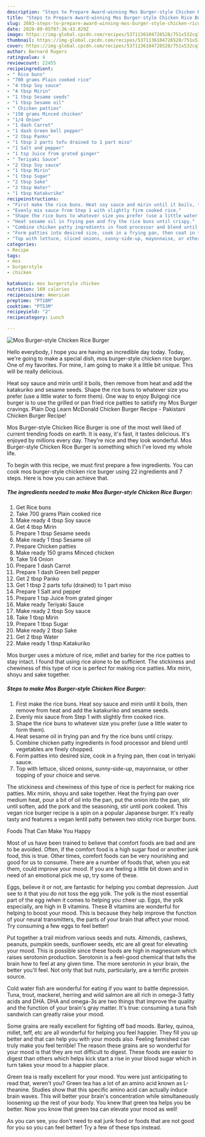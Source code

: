 ```yaml
---
description: "Steps to Prepare Award-winning Mos Burger-style Chicken Rice Burger"
title: "Steps to Prepare Award-winning Mos Burger-style Chicken Rice Burger"
slug: 2603-steps-to-prepare-award-winning-mos-burger-style-chicken-rice-burger
date: 2020-09-05T07:36:43.029Z
image: https://img-global.cpcdn.com/recipes/5371136104726528/751x532cq70/mos-burger-style-chicken-rice-burger-recipe-main-photo.jpg
thumbnail: https://img-global.cpcdn.com/recipes/5371136104726528/751x532cq70/mos-burger-style-chicken-rice-burger-recipe-main-photo.jpg
cover: https://img-global.cpcdn.com/recipes/5371136104726528/751x532cq70/mos-burger-style-chicken-rice-burger-recipe-main-photo.jpg
author: Bernard Rogers
ratingvalue: 4
reviewcount: 22455
recipeingredient:
- " Rice buns"
- "700 grams Plain cooked rice"
- "4 tbsp Soy sauce"
- "4 tbsp Mirin"
- "1 tbsp Sesame seeds"
- "1 tbsp Sesame oil"
- " Chicken patties"
- "150 grams Minced chicken"
- "1/4 Onion"
- "1 dash Carrot"
- "1 dash Green bell pepper"
- "2 tbsp Panko"
- "1 tbsp 2 parts tofu drained to 1 part miso"
- "1 Salt and pepper"
- "1 tsp Juice from grated ginger"
- " Teriyaki Sauce"
- "2 tbsp Soy sauce"
- "1 tbsp Mirin"
- "1 tbsp Sugar"
- "2 tbsp Sake"
- "2 tbsp Water"
- "1 tbsp Katakuriko"
recipeinstructions:
- "First make the rice buns. Heat soy sauce and mirin until it boils, then remove from heat and add the katakuriko and sesame seeds."
- "Evenly mix sauce from Step 1 with slightly firm cooked rice."
- "Shape the rice buns to whatever size you prefer (use a little water to form them)."
- "Heat sesame oil in frying pan and fry the rice buns until crispy."
- "Combine chicken patty ingredients in food processor and blend until vegetables are finely chopped."
- "Form patties into desired size, cook in a frying pan, then coat in teriyaki sauce."
- "Top with lettuce, sliced onions, sunny-side-up, mayonnaise, or other topping of your choice and serve."
categories:
- Recipe
tags:
- mos
- burgerstyle
- chicken

katakunci: mos burgerstyle chicken 
nutrition: 169 calories
recipecuisine: American
preptime: "PT18M"
cooktime: "PT53M"
recipeyield: "2"
recipecategory: Lunch

---
```



![Mos Burger-style Chicken Rice Burger](https://img-global.cpcdn.com/recipes/5371136104726528/751x532cq70/mos-burger-style-chicken-rice-burger-recipe-main-photo.jpg)

Hello everybody, I hope you are having an incredible day today. Today, we're going to make a special dish, mos burger-style chicken rice burger. One of my favorites. For mine, I am going to make it a little bit unique. This will be really delicious.

Heat soy sauce and mirin until it boils, then remove from heat and add the katakuriko and sesame seeds. Shape the rice buns to whatever size you prefer (use a little water to form them). One way to enjoy Bulgogi rice burger is to use the grilled or pan fried rice patties to satisfy my Mos Burger cravings. Plain Dog Learn McDonald Chicken Burger Recipe - Pakistani Chicken Burger Recipe!

Mos Burger-style Chicken Rice Burger is one of the most well liked of current trending foods on earth. It is easy, it's fast, it tastes delicious. It's enjoyed by millions every day. They're nice and they look wonderful. Mos Burger-style Chicken Rice Burger is something which I've loved my whole life.


To begin with this recipe, we must first prepare a few ingredients. You can cook mos burger-style chicken rice burger using 22 ingredients and 7 steps. Here is how you can achieve that.

<!--inarticleads1-->

##### The ingredients needed to make Mos Burger-style Chicken Rice Burger:

1. Get  Rice buns
1. Take 700 grams Plain cooked rice
1. Make ready 4 tbsp Soy sauce
1. Get 4 tbsp Mirin
1. Prepare 1 tbsp Sesame seeds
1. Make ready 1 tbsp Sesame oil
1. Prepare  Chicken patties
1. Make ready 150 grams Minced chicken
1. Take 1/4 Onion
1. Prepare 1 dash Carrot
1. Prepare 1 dash Green bell pepper
1. Get 2 tbsp Panko
1. Get 1 tbsp 2 parts tofu (drained) to 1 part miso
1. Prepare 1 Salt and pepper
1. Prepare 1 tsp Juice from grated ginger
1. Make ready  Teriyaki Sauce
1. Make ready 2 tbsp Soy sauce
1. Take 1 tbsp Mirin
1. Prepare 1 tbsp Sugar
1. Make ready 2 tbsp Sake
1. Get 2 tbsp Water
1. Make ready 1 tbsp Katakuriko


Mos burger uses a mixture of rice, millet and barley for the rice patties to stay intact. I found that using rice alone to be sufficient. The stickiness and chewiness of this type of rice is perfect for making rice patties. Mix mirin, shoyu and sake together. 

<!--inarticleads2-->

##### Steps to make Mos Burger-style Chicken Rice Burger:

1. First make the rice buns. Heat soy sauce and mirin until it boils, then remove from heat and add the katakuriko and sesame seeds.
1. Evenly mix sauce from Step 1 with slightly firm cooked rice.
1. Shape the rice buns to whatever size you prefer (use a little water to form them).
1. Heat sesame oil in frying pan and fry the rice buns until crispy.
1. Combine chicken patty ingredients in food processor and blend until vegetables are finely chopped.
1. Form patties into desired size, cook in a frying pan, then coat in teriyaki sauce.
1. Top with lettuce, sliced onions, sunny-side-up, mayonnaise, or other topping of your choice and serve.


The stickiness and chewiness of this type of rice is perfect for making rice patties. Mix mirin, shoyu and sake together. Heat the frying pan over medium heat, pour a bit of oil into the pan, put the onion into the pan, stir until soften, add the pork and the seasoning, stir until pork cooked. This vegan rice burger recipe is a spin on a popular Japanese burger. It&#39;s really tasty and features a vegan lentil patty between two sticky rice burger buns. 

Foods That Can Make You Happy


Most of us have been trained to believe that comfort foods are bad and are to be avoided. Often, if the comfort food is a high sugar food or another junk food, this is true. Other times, comfort foods can be very nourishing and good for us to consume. There are a number of foods that, when you eat them, could improve your mood. If you are feeling a little bit down and in need of an emotional pick me up, try some of these.

Eggs, believe it or not, are fantastic for helping you combat depression. Just see to it that you do not toss the egg yolk. The yolk is the most essential part of the egg iwhen it comes to helping you cheer up. Eggs, the yolk especially, are high in B vitamins. These B vitamins are wonderful for helping to boost your mood. This is because they help improve the function of your neural transmitters, the parts of your brain that affect your mood. Try consuming a few eggs to feel better!

Put together a trail mixfrom various seeds and nuts. Almonds, cashews, peanuts, pumpkin seeds, sunflower seeds, etc are all great for elevating your mood. This is possible since these foods are high in magnesium which raises serotonin production. Serotonin is a feel-good chemical that tells the brain how to feel at any given time. The more serotonin in your brain, the better you'll feel. Not only that but nuts, particularly, are a terrific protein source.

Cold water fish are wonderful for eating if you want to battle depression. Tuna, trout, mackerel, herring and wild salmon are all rich in omega-3 fatty acids and DHA. DHA and omega-3s are two things that improve the quality and the function of your brain's gray matter. It's true: consuming a tuna fish sandwich can greatly raise your mood. 

Some grains are really excellent for fighting off bad moods. Barley, quinoa, millet, teff, etc are all wonderful for helping you feel happier. They fill you up better and that can help you with your moods also. Feeling famished can truly make you feel terrible! The reason these grains are so wonderful for your mood is that they are not difficult to digest. These foods are easier to digest than others which helps kick start a rise in your blood sugar which in turn takes your mood to a happier place.

Green tea is really excellent for your mood. You were just anticipating to read that, weren't you? Green tea has a lot of an amino acid known as L-theanine. Studies show that this specific amino acid can actually induce brain waves. This will better your brain's concentration while simultaneously loosening up the rest of your body. You knew that green tea helps you be better. Now you know that green tea can elevate your mood as well!

As you can see, you don't need to eat junk food or foods that are not good for you so you can feel better! Try  a few  of  these  tips  instead.

